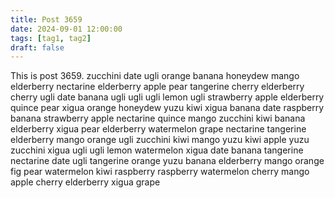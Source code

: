 ```yaml
---
title: Post 3659
date: 2024-09-01 12:00:00
tags: [tag1, tag2]
draft: false
---
```

This is post 3659.
zucchini
date
ugli
orange
banana
honeydew
mango
elderberry
nectarine
elderberry
apple
pear
tangerine
cherry
elderberry
cherry
ugli
date
banana
ugli
ugli
ugli
lemon
ugli
strawberry
apple
elderberry
quince
pear
xigua
orange
honeydew
yuzu
kiwi
xigua
banana
date
raspberry
banana
strawberry
apple
nectarine
quince
mango
zucchini
kiwi
banana
elderberry
xigua
pear
elderberry
watermelon
grape
nectarine
tangerine
elderberry
mango
orange
ugli
zucchini
kiwi
mango
yuzu
kiwi
apple
yuzu
zucchini
xigua
ugli
ugli
lemon
watermelon
xigua
date
banana
tangerine
nectarine
date
ugli
tangerine
orange
yuzu
banana
elderberry
mango
orange
fig
pear
watermelon
kiwi
raspberry
raspberry
watermelon
cherry
mango
apple
cherry
elderberry
xigua
grape

